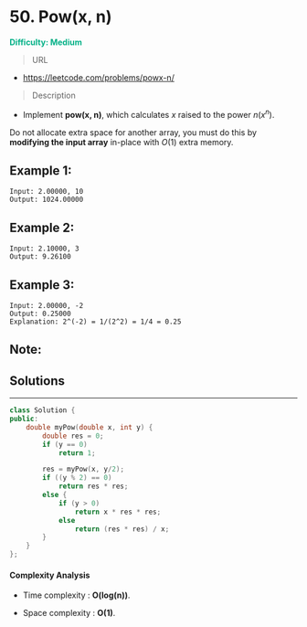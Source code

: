 # 50. Pow(x, n)
 **<font color=#00B086>Difficulty: Medium</font>**
 > URL
 * https://leetcode.com/problems/powx-n/
 > Description

 * Implement **pow(x, n)**, which calculates $x$ raised to the power $n(x^n)$.

Do not allocate extra space for another array, you must do this by **modifying the input array** in-place with $O(1)$ extra memory.
 ## Example 1:
 ```
 Input: 2.00000, 10
 Output: 1024.00000
 ```
 ## Example 2:
 ```
 Input: 2.10000, 3
 Output: 9.26100
 ```
 ## Example 3:
 ```
 Input: 2.00000, -2
 Output: 0.25000
 Explanation: 2^(-2) = 1/(2^2) = 1/4 = 0.25
 ```
 ## Note:


 ## Solutions
 ---

```cpp
class Solution {
public:
    double myPow(double x, int y) {
        double res = 0;
        if (y == 0)
            return 1;

        res = myPow(x, y/2);
        if ((y % 2) == 0)
            return res * res;
        else {
            if (y > 0)
                return x * res * res;
            else
                return (res * res) / x;
        }
    }
};
```
 #### Complexity Analysis
 

 * Time complexity : **O(log(n))**.

 * Space complexity : **O(1)**. 
